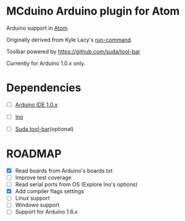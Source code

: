 # MCduino Arduino plugin for Atom
Arduino support in [Atom](http://atom.io).

Originally derived from Kyle Lacy's [run-command](https://github.com/kylewlacy/run-command).

Toolbar powered by https://github.com/suda/tool-bar

Currently for Arduino 1.0.x only.

# Dependencies
- [ ] [Arduino IDE 1.0.x](http://arduino.cc)
- [ ] [Ino](http://inotool.org)
- [ ] [Suda tool-bar](https://github.com/suda/tool-bar)(optional)


# ROADMAP
- [x] Read boards from Arduino's boards.txt
- [ ] Improve test coverage
- [ ] Read serial ports from OS (Explore Ino's options)
- [x] Add compiler flags settings
- [ ] Linux support
- [ ] Windows support
- [ ] Support for Arduino 1.6.x
